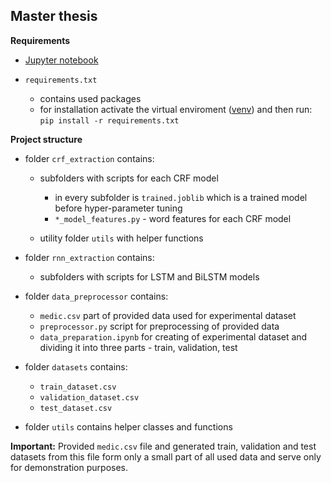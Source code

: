 **Master thesis**
-
**Requirements**

- [Jupyter notebook](https://jupyter.org/install.html)
* `requirements.txt` 

    * contains used packages
    * for installation activate the virtual enviroment ([venv](https://docs.python.org/3/library/venv.html)) and then run: `pip install -r requirements.txt`


**Project structure**

* folder `crf_extraction` contains:
    * subfolders with scripts for each CRF model
        * in every subfolder is `trained.joblib` which is a trained model before hyper-parameter tuning
        * `*_model_features.py` - word features for each CRF model
        
    * utility folder `utils` with helper functions
    
* folder `rnn_extraction` contains:
    * subfolders with scripts for LSTM and BiLSTM models
    
* folder `data_preprocessor` contains:

    * `medic.csv` part of provided data used for experimental dataset
    * `preprocessor.py` script for preprocessing of provided data
    * `data_preparation.ipynb` for creating of experimental dataset and dividing it into three parts - train, validation, test 

* folder `datasets` contains:

    * `train_dataset.csv`
    * `validation_dataset.csv`
    * `test_dataset.csv`
    
* folder `utils` contains helper classes and functions

**Important:** Provided `medic.csv` file and generated train, validation and test datasets from this file form only a small part of 
all used data and serve only for demonstration purposes.